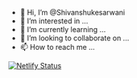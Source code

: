 - 👋 Hi, I’m @Shivanshukesarwani
- 👀 I’m interested in ...
- 🌱 I’m currently learning ...
- 💞️ I’m looking to collaborate on ...
- 📫 How to reach me ...

<!---
Shivanshukesarwani/Shivanshukesarwani is a ✨ special ✨ repository because its `README.md` (this file) appears on your GitHub profile.
You can click the Preview link to take a look at your changes.
--->
[![Netlify Status](https://api.netlify.com/api/v1/badges/2a73a4f5-84ad-4d8a-9ae6-60324c98b058/deploy-status)](https://app.netlify.com/sites/scaddesign/deploys)

